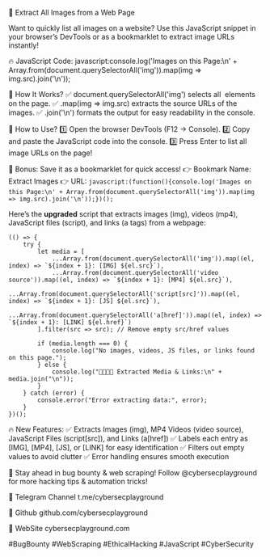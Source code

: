 🚀 Extract All Images from a Web Page

Want to quickly list all images on a website? Use this JavaScript snippet in your browser’s DevTools or as a bookmarklet to extract image URLs instantly!

🔥 JavaScript Code:
javascript:console.log('Images on this Page:\n' + Array.from(document.querySelectorAll('img')).map(img => img.src).join('\n'));

🎯 How It Works?
✅ document.querySelectorAll('img') selects all <img> elements on the page.
✅ .map(img => img.src) extracts the source URLs of the images.
✅ .join('\n') formats the output for easy readability in the console.

📌 How to Use?
1️⃣ Open the browser DevTools (F12 → Console).
2️⃣ Copy and paste the JavaScript code into the console.
3️⃣ Press Enter to list all image URLs on the page!

🔹 Bonus: Save it as a bookmarklet for quick access!
👉 Bookmark Name: Extract Images
👉 URL:
```javascript:(function(){console.log('Images on this Page:\n' + Array.from(document.querySelectorAll('img')).map(img => img.src).join('\n'));})();```

Here’s the **upgraded** script that extracts images (img), videos (mp4), JavaScript files (script), and links (a tags) from a webpage:
```
(() => {
    try {
        let media = [
            ...Array.from(document.querySelectorAll('img')).map((el, index) => `${index + 1}: [IMG] ${el.src}`),
            ...Array.from(document.querySelectorAll('video source')).map((el, index) => `${index + 1}: [MP4] ${el.src}`),
            ...Array.from(document.querySelectorAll('script[src]')).map((el, index) => `${index + 1}: [JS] ${el.src}`),
            ...Array.from(document.querySelectorAll('a[href]')).map((el, index) => `${index + 1}: [LINK] ${el.href}`)
        ].filter(src => src); // Remove empty src/href values

        if (media.length === 0) {
            console.log("No images, videos, JS files, or links found on this page.");
        } else {
            console.log("📸🎥📜🔗 Extracted Media & Links:\n" + media.join("\n"));
        }
    } catch (error) {
        console.error("Error extracting data:", error);
    }
})();
```
🔥 New Features:
✅ Extracts Images (img), MP4 Videos (video source), JavaScript Files (script[src]), and Links (a[href])
✅ Labels each entry as [IMG], [MP4], [JS], or [LINK] for easy identification
✅ Filters out empty values to avoid clutter
✅ Error handling ensures smooth execution

📢 Stay ahead in bug bounty & web scraping! Follow @cybersecplayground for more hacking tips & automation tricks!


🔗 Telegram Channel
t.me/cybersecplayground

🔗 Github
github.com/cybersecplayground

🔗 WebSite
cybersecplayground.com

#BugBounty #WebScraping #EthicalHacking #JavaScript #CyberSecurity


